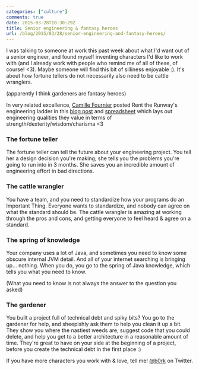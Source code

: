 ```yaml
---
categories: ["culture"]
comments: true
date: 2015-03-28T10:30:29Z
title: Senior engineering & fantasy heroes
url: /blog/2015/03/28/senior-engineering-and-fantasy-heroes/
---
```


I was talking to someone at work this past week about what I'd want out
of a senior engineer, and found myself inventing characters I'd like to
work with (and I already work with people who remind me of all of these,
of course! <3). Maybe someone will find this bit of silliness enjoyable
:). It's about how fortune tellers do not necessarily also need to be
cattle wranglers.

(apparently I think gardeners are fantasy heroes)

In very related excellence, [Camille Fournier](https://twitter.com/skamille) posted Rent the Runway's
engineering ladder in this [blog post](http://dresscode.renttherunway.com/blog/ladder) and
[spreadsheet](https://docs.google.com/spreadsheets/d/1k4sO6pyCl_YYnf0PAXSBcX776rNcTjSOqDxZ5SDty-4/edit#gid=0)
which lays out engineering qualities they value in terms of
strength/dexterity/wisdom/charisma <3

### The fortune teller

The fortune teller can tell the future about your engineering project.
You tell her a design decision you're making; she tells you the problems
you're going to run into in 3 months. She saves you an incredible amount
of engineering effort in bad directions.

### The cattle wrangler

You have a team, and you need to standardize how your programs do an
Important Thing. Everyone wants to standardize, and nobody can agree on
what the standard should be. The cattle wrangler is amazing at working
through the pros and cons, and getting everyone to feel heard & agree on
a standard.

### The spring of knowledge

Your company uses a lot of Java, and sometimes you need to know some
obscure internal JVM detail. And all of your internet searching is
bringing up... nothing. When you do, you go to the spring of Java
knowledge, which tells you what you need to know.

(What you need to know is not always the answer to the question you
asked)

### The gardener

You built a project full of technical debt and spiky bits? You go to the
gardener for help, and sheepishly ask them to help you clean it up a
bit. They show you where the nastiest weeds are, suggest code that you
could delete, and help you get to a better architecture in a reasonable
amount of time. They're great to have on your side at the beginning of a
project, before you create the technical debt in the first place :)

If you have more characters you work with & love, tell me!
[@b0rk](https://twitter.com/b0rk) on Twitter.

